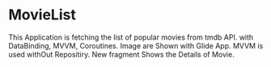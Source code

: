 # MovieList
This Application is fetching the list of popular movies from tmdb API. with DataBinding, MVVM, Coroutines.
Image are Shown with Glide App. 
MVVM is used withOut Repositiry.
New fragment Shows the Details of Movie.
